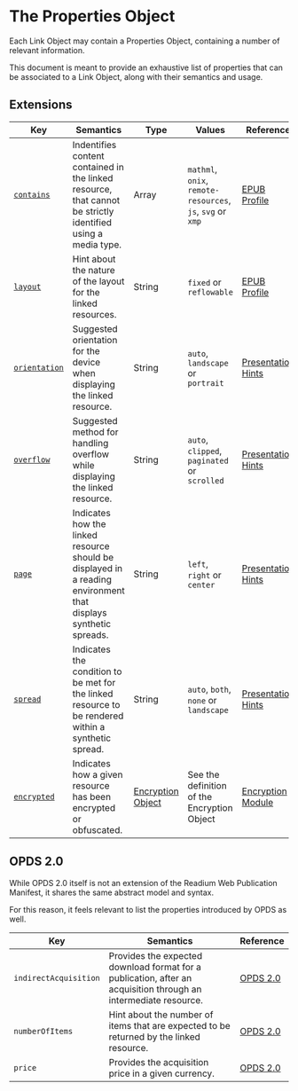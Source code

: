 # The Properties Object

Each Link Object may contain a Properties Object, containing a number of relevant information.

This document is meant to provide an exhaustive list of properties that can be associated to a Link Object, along with their semantics and usage.

## Extensions

| Key   | Semantics | Type     | Values    | Reference |
| ----- | --------- | -------- | --------- | --------- |
| [`contains`](/profiles/epub.md#contains)  | Indentifies content contained in the linked resource, that cannot be strictly identified using a media type.  | Array  | `mathml`, `onix`, `remote-resources`, `js`, `svg` or `xmp`  | [EPUB Profile](/profiles/epub.md#properties) |
| [`layout`](/profiles/epub.md#layout)  | Hint about the nature of the layout for the linked resources.  | String  | `fixed` or `reflowable`  | [EPUB Profile](/profiles/epub.md#properties) |
| [`orientation`](/modules/presentation.md#orientation)  | Suggested orientation for the device when displaying the linked resource.  | String  | `auto`, `landscape` or `portrait`  | [Presentation Hints](/modules/presentation.md) |
| [`overflow`](/modules/presentation.md#overflow)  | Suggested method for handling overflow while displaying the linked resource.  | String  | `auto`, `clipped`, `paginated` or `scrolled`  | [Presentation Hints](/modules/presentation.md) |
| [`page`](/modules/presentation.md#page)  | Indicates how the linked resource should be displayed in a reading environment that displays synthetic spreads.  | String  | `left`, `right` or `center`  |  [Presentation Hints](/modules/presentation.md) |
| [`spread`](/modules/presentation.md#spread)  | Indicates the condition to be met for the linked resource to be rendered within a synthetic spread. | String  | `auto`, `both`, `none` or `landscape`  | [Presentation Hints](/modules/epub.md#properties) |
| [`encrypted`](/modules/encryption.md)  | Indicates  how a given resource has been encrypted or obfuscated.  | [Encryption Object](/modules/encryption.md#encryption-object)  | See the definition of the Encryption Object | [Encryption Module](/modules/encryption.md) |

## OPDS 2.0

While OPDS 2.0 itself is not an extension of the Readium Web Publication Manifest, it shares the same abstract model and syntax.

For this reason, it feels relevant to list the properties introduced by OPDS as well.

| Key   | Semantics | Reference |
| ----- | --------- | --------- |
| `indirectAcquisition`  | Provides the expected download format for a publication, after an acquisition through an intermediate resource. | [OPDS 2.0](https://drafts.opds.io/opds-2.0#43-acquisition-links) | 
| `numberOfItems`  | Hint about the number of items that are expected to be returned by the linked resource.  | [OPDS 2.0](https://drafts.opds.io/opds-2.0#14-facets) | 
| `price`  | Provides the acquisition price in a given currency.  | [OPDS 2.0](https://drafts.opds.io/opds-2.0#43-acquisition-links) | 